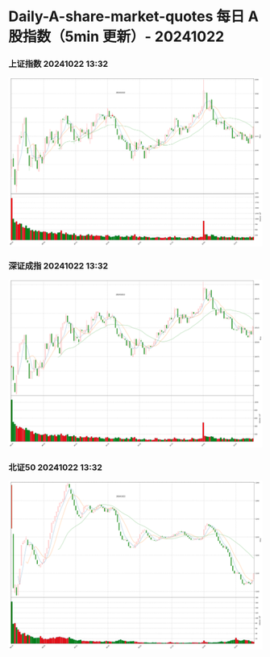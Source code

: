 
# Daily-A-share-market-quotes 每日 A 股指数（5min 更新）- 20241022

### 上证指数 20241022 13:32
![](./fig/2024/10/20241022-sh000001.png)

### 深证成指 20241022 13:32
![](./fig/2024/10/20241022-sz399001.png)

### 北证50 20241022 13:32
![](./fig/2024/10/20241022-bj899050.png)
